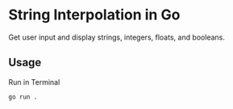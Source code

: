 # String Interpolation in Go

Get user input and display strings, integers, floats, and booleans.  

## Usage

Run in Terminal

```
go run .     
```